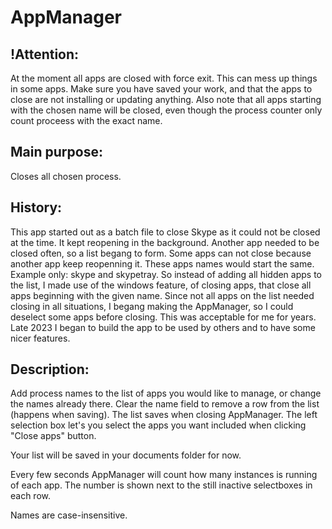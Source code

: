 # AppManager

## !Attention:
At the moment all apps are closed with force exit. This can mess up things in some apps.
Make sure you have saved your work, and that the apps to close are not installing or updating anything.
Also note that all apps starting with the chosen name will be closed, even though the process counter only count proceess with the exact name.

## Main purpose: 
Closes all chosen process.

## History:
This app started out as a batch file to close Skype as it could not be closed at the time. It kept reopening in the background.
Another app needed to be closed often, so a list begang to form.
Some apps can not close because another app keep reopenning it. 
These apps names would start the same. Example only: skype and skypetray.
So instead of adding all hidden apps to the list, I made use of the windows feature, of closing apps, that close all apps beginning with the given name.
Since not all apps on the list needed closing in all situations, I begang making the AppManager, so I could deselect some apps before closing.
This was acceptable for me for years.
Late 2023 I began to build the app to be used by others and to have some nicer features.

## Description:
Add process names to the list of apps you would like to manage, or change the names already there.
Clear the name field to remove a row from the list (happens when saving).
The list saves when closing AppManager.
The left selection box let's you select the apps you want included when clicking "Close apps" button.

Your list will be saved in your documents folder for now.

Every few seconds AppManager will count how many instances is running of each app.
The number is shown next to the still inactive selectboxes in each row.

Names are case-insensitive.

